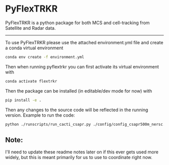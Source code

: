 # PyFlexTRKR
PyFlexTRKR is a python package for both MCS and cell-tracking from Satellite and Radar data. 

---
To use PyFlexTRKR please use the attached environment.yml file and create a conda virtual environment
```bash
conda env create -f environment.yml
```
Then when running pyflextrkr you can first activate its virtual environment with
```bash
conda activate flextrkr
```
Then the package can be installed (in editable/dev mode for now) with
```bash
pip install -e .
```
Then any changes to the source code will be reflected in the running version. 
Example to run the code:
```bash
python ./runscripts/run_cacti_csapr.py ./config/config_csapr500m_nersc.yaml
```

## Note:
I'll need to update these readme notes later on if this ever gets used more widely, 
but this is meant primarily for us to use to coordinate right now. 

